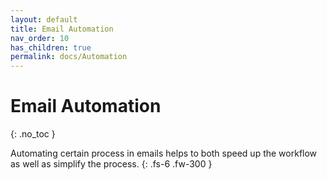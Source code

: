 ```yaml
---
layout: default
title: Email Automation
nav_order: 10
has_children: true
permalink: docs/Automation
---
```


# Email Automation
{: .no_toc }

Automating certain process in emails helps to both speed up the workflow as well as simplify the process.
{: .fs-6 .fw-300 }
